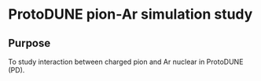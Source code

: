 # ProtoDUNE pion-Ar simulation study

## Purpose

To study interaction between charged pion and Ar nuclear in ProtoDUNE (PD).